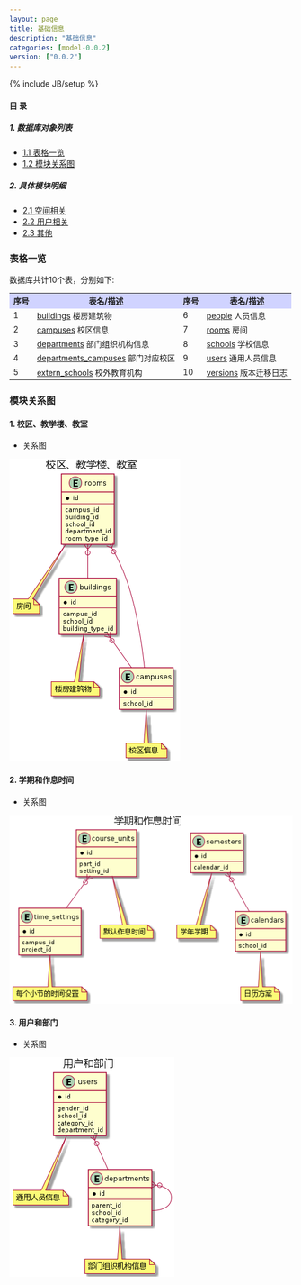 ```yaml
---
layout: page
title: 基础信息 
description: "基础信息"
categories: [model-0.0.2]
version: ["0.0.2"]
---
```

{% include JB/setup %}

#### 目 录

##### 1. 数据库对象列表
  * [1.1 表格一览](index.html#表格一览)
  * [1.2 模块关系图](index.html#模块关系图)

##### 2. 具体模块明细
* [2.1 空间相关](space.html)
* [2.2 用户相关](user.html)
* [2.3 其他](misc.html)

### 表格一览
数据库共计10个表，分别如下:

<table class="table table-bordered table-striped table-condensed">
  <tr>
    <th style="background-color:#D0D3FF">序号</th>
    <th style="background-color:#D0D3FF">表名/描述</th>
    <th style="background-color:#D0D3FF">序号</th>
    <th style="background-color:#D0D3FF">表名/描述</th>
  </tr>
  <tr>
    <td>1</td>
    <td><a href="space.html#表格-buildings-楼房建筑物">buildings</a> 楼房建筑物</td>
    <td>6</td>
    <td><a href="user.html#表格-people-人员信息">people</a> 人员信息</td>
  </tr>
  <tr>
    <td>2</td>
    <td><a href="space.html#表格-campuses-校区信息">campuses</a> 校区信息</td>
    <td>7</td>
    <td><a href="space.html#表格-rooms-房间">rooms</a> 房间</td>
  </tr>
  <tr>
    <td>3</td>
    <td><a href="user.html#表格-departments-部门组织机构信息">departments</a> 部门组织机构信息</td>
    <td>8</td>
    <td><a href="space.html#表格-schools-学校信息">schools</a> 学校信息</td>
  </tr>
  <tr>
    <td>4</td>
    <td><a href="user.html#表格-departments_campuses-部门对应校区">departments_campuses</a> 部门对应校区</td>
    <td>9</td>
    <td><a href="user.html#表格-users-通用人员信息">users</a> 通用人员信息</td>
  </tr>
  <tr>
    <td>5</td>
    <td><a href="misc.html#表格-extern_schools-校外教育机构">extern_schools</a> 校外教育机构</td>
    <td>10</td>
    <td><a href="misc.html#表格-versions-版本迁移日志">versions</a> 版本迁移日志</td>
  </tr>
</table>

### 模块关系图


#### 1. 校区、教学楼、教室
  * 关系图

![校区、教学楼、教室](images/space.png)


#### 2. 学期和作息时间
  * 关系图

![学期和作息时间](images/time.png)


#### 3. 用户和部门
  * 关系图

![用户和部门](images/user.png)


